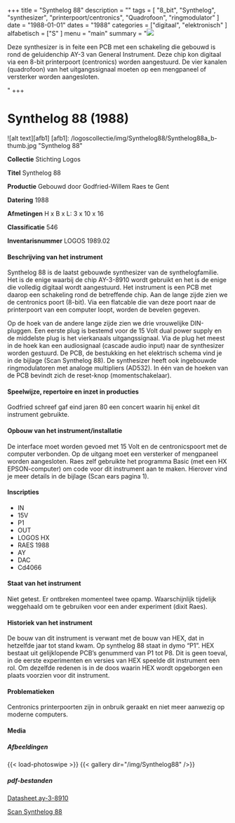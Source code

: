 ﻿+++
title = "Synthelog 88"
description = ""
tags = [
"8_bit",
"Synthelog",
"synthesizer",
"printerpoort/centronics",
"Quadrofoon",
"ringmodulator"
]
date = "1988-01-01"
dates = "1988"
categories = ["digitaal", "elektronisch"
]
alfabetisch = ["S"
]
menu = "main"
summary = "<a href='/logoscollectie/1988/synthelog88'><img src='/logoscollectie/img/Synthelog88/Synthelog88a_b-thumb.jpg'></a><p>Deze synthesizer is in feite een PCB met een schakeling die gebouwd is rond de geluidenchip AY-3 van General Instrument. Deze chip kon digitaal via een 8-bit printerpoort (centronics) worden aangestuurd. De vier kanalen (quadrofoon) van het uitgangssignaal moeten op een mengpaneel of versterker worden aangesloten.</p>"
+++

# Synthelog 88 (1988)

![alt text][afb1]
[afb1]: /logoscollectie/img/Synthelog88/Synthelog88a_b-thumb.jpg "Synthelog 88"

**Collectie**
Stichting Logos

**Titel**
Synthelog 88

**Productie**
Gebouwd door Godfried-Willem Raes te Gent

**Datering**
1988

**Afmetingen**
H x B x L: 3 x 10 x 16

**Classificatie**
546

**Inventarisnummer**
LOGOS 1989.02

#### Beschrijving van het instrument
Synthelog 88 is de laatst gebouwde synthesizer van de synthelogfamilie. Het is de enige waarbij de chip AY-3-8910 wordt gebruikt en het is de enige die volledig digitaal wordt aangestuurd.
Het instrument is een PCB met daarop een schakeling rond de betreffende chip. Aan de lange zijde zien we de centronics poort (8-bit). Via een flatcable die van deze poort naar de printerpoort van een computer loopt, worden de bevelen gegeven. 


Op de hoek van de andere lange zijde zien we drie vrouwelijke DIN-pluggen. Een eerste plug is bestemd voor de 15 Volt dual power supply en de middelste plug is het vierkanaals uitgangssignaal. Via de plug het meest in de hoek kan een audiosignaal (cascade audio input) naar de synthesizer worden gestuurd. De PCB, de bestukking en het elektrisch schema vind je in de bijlage (Scan Synthelog 88).
De synthesizer heeft ook ingebouwde ringmodulatoren met analoge multipliers (AD532). In één van de hoeken van de PCB bevindt zich de reset-knop (momentschakelaar). 

#### Speelwijze, repertoire en inzet in producties
Godfried schreef gaf eind jaren 80 een concert waarin hij enkel dit instrument gebruikte.

#### Opbouw van het instrument/installatie
De interface moet worden gevoed met 15 Volt en de centronicspoort met de computer verbonden. Op de uitgang moet een versterker of mengpaneel worden aangesloten. 
Raes zelf gebruikte het programma Basic (met een HX EPSON-computer) om code voor dit instrument aan te maken. Hierover vind je meer details in de bijlage (Scan ears pagina 1).

#### Inscripties
- IN
- 15V
- P1
- OUT
- LOGOS HX
- RAES 1988
- AY
- DAC
- Cd4066

#### Staat van het instrument
Niet getest. Er ontbreken momenteel twee opamp. Waarschijnlijk tijdelijk weggehaald om te gebruiken voor een ander experiment (dixit Raes).

#### Historiek van het instrument
De bouw van dit instrument is verwant met de bouw van HEX, dat in hetzelfde jaar tot stand kwam. Op synthelog 88 staat in dymo “P1”. HEX bestaat uit gelijklopende PCB’s genummerd van P1 tot P8. Dit is geen toeval, in de eerste experimenten en versies van HEX speelde dit instrument een rol. Om dezelfde redenen is in de doos waarin HEX wordt opgeborgen een plaats voorzien voor dit instrument.

#### Problematieken
Centronics printerpoorten zijn in onbruik geraakt en niet meer aanwezig op moderne computers.

#### Media
##### Afbeeldingen
{{< load-photoswipe >}}
{{< gallery dir="/img/Synthelog88" />}}

##### pdf-bestanden
[Datasheet ay-3-8910](/logoscollectie/pdf/Synthelog88/Datasheet%20ay-3-8910.pdf)

[Scan Synthelog 88](/logoscollectie/pdf/Synthelog88/Scan%20Synthelog%2088.pdf)
